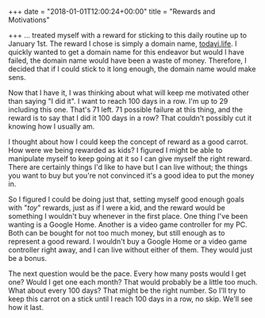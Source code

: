 +++
date = "2018-01-01T12:00:24+00:00"
title = "Rewards and Motivations"

+++
... treated myself with a reward for sticking to this daily routine up to January 1st. The reward I chose is simply a domain name, [todayi.life](https://www.todayi.life/). I quickly wanted to get a domain name for this endeavor but would I have failed, the domain name would have been a waste of money. Therefore, I decided that if I could stick to it long enough, the domain name would make sens.

Now that I have it, I was thinking about what will keep me motivated other than saying "I did it". I want to reach 100 days in a row. I'm up to 29 including this one. That's 71 left. 71 possible failure at this thing, and the reward is to say that I did it 100 days in a row? That couldn't possibly cut it knowing how I usually am.

I thought about how I could keep the concept of reward as a good carrot. How were we being rewarded as kids? I figured I might be able to manipulate myself to keep going at it so I can give myself the right reward. There are certainly things I'd like to have but I can live without; the things you want to buy but you're not convinced it's a good idea to put the money in.

So I figured I could be doing just that, setting myself good enough goals with "_toy_" rewards, just as if I were a kid, and the reward would be something I wouldn't buy whenever in the first place. One thing I've been wanting is a Google Home. Another is a video game controller for my PC. Both can be bought for not too much money, but still enough as to represent a good reward. I wouldn't buy a Google Home or a video game controller right away, and I can live without either of them. They would just be a bonus.

The next question would be the pace. Every how many posts would I get one? Would I get one each month? That would probably be a little too much. What about every 100 days? That might be the right number. So I'll try to keep this carrot on a stick until I reach 100 days in a row, no skip. We'll see how it last.
